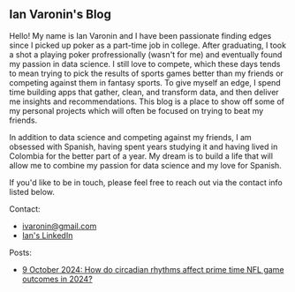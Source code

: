 ## Ian Varonin's Blog

Hello! My name is Ian Varonin and I have been passionate finding edges since I picked up poker as a part-time job in college. After graduating, I took a shot a playing poker profressionally (wasn't for me) and eventually found my passion in data science. I still love to compete, which these days tends to mean trying to pick the results of sports games better than my friends or competing against them in fantasy sports. To give myself an edge, I spend time building apps that gather, clean, and transform data, and then deliver me insights and recommendations. This blog is a place to show off some of my personal projects which will often be focused on trying to beat my friends.

In addition to data science and competing against my friends, I am obsessed with Spanish, having spent years studying it and having lived in Colombia for the better part of a year. My dream is to build a life that will allow me to combine my passion for data science and my love for Spanish. 

If you'd like to be in touch, please feel free to reach out via the contact info listed below. 

Contact: 
- ivaronin@gmail.com
- [Ian's LinkedIn](https://www.linkedin.com/in/ianvaronin/)

Posts:
- [9 October 2024: How do circadian rhythms affect prime time NFL game outcomes in 2024?](https://ivaronin.github.io/2024/10/09/nfl_circadian_rhythm.html)
